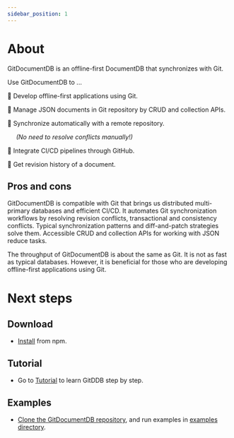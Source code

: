 ```yaml
---
sidebar_position: 1
---
```


# About

GitDocumentDB is an offline-first DocumentDB that synchronizes with Git.

Use GitDocumentDB to ...

:nut_and_bolt: Develop offline-first applications using Git.

:green_book: Manage JSON documents in Git repository by CRUD and collection APIs. 

:rocket: Synchronize automatically with a remote repository.

&nbsp;&nbsp;&nbsp;&nbsp;&nbsp;*(No need to resolve conflicts manually!)*

:arrows_counterclockwise: Integrate CI/CD pipelines through GitHub.

:dromedary_camel: Get revision history of a document.

## Pros and cons
GitDocumentDB is compatible with Git that brings us distributed multi-primary databases and efficient CI/CD.
It automates Git synchronization workflows by resolving revision conflicts, transactional and consistency conflicts. Typical synchronization patterns and diff-and-patch strategies solve them. Accessible CRUD and collection APIs for working with JSON reduce tasks.

The throughput of GitDocumentDB is about the same as Git. It is not as fast as typical databases. However, it is beneficial for those who are developing offline-first applications using Git.

# Next steps

## Download
- [Install](/docs/tutorial/install) from npm.

## Tutorial
- Go to [Tutorial](/docs/tutorial/install) to learn GitDDB step by step.

## Examples
- [Clone the GitDocumentDB repository](https://github.com/sosuisen/git-documentdb), and run examples in [examples directory](https://github.com/sosuisen/git-documentdb/tree/main/examples).
